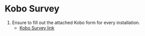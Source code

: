 # Kobo Survey

1. Ensure to fill out the attached Kobo form for every installation.
   - [Kobo Survey link](#)
